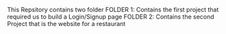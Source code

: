 This Repsitory contains two folder
FOLDER 1:
Contains the first project that required us to build a Login/Signup page
FOLDER 2:
Contains the second Project that is the website for a restaurant 
